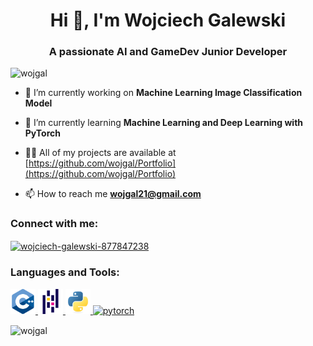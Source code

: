 <h1 align="center">Hi 👋, I'm Wojciech Galewski</h1>
<h3 align="center">A passionate AI and GameDev Junior Developer</h3>

<p align="left"> <img src="https://komarev.com/ghpvc/?username=wojgal&label=Profile%20views&color=0e75b6&style=flat" alt="wojgal" /> </p>

- 🔭 I’m currently working on **Machine Learning Image Classification Model**

- 🌱 I’m currently learning **Machine Learning and Deep Learning with PyTorch**

- 👨‍💻 All of my projects are available at [https://github.com/wojgal/Portfolio](https://github.com/wojgal/Portfolio)

- 📫 How to reach me **wojgal21@gmail.com**

<h3 align="left">Connect with me:</h3>
<p align="left">
<a href="https://linkedin.com/in/wojciech-galewski-877847238" target="blank"><img align="center" src="https://raw.githubusercontent.com/rahuldkjain/github-profile-readme-generator/master/src/images/icons/Social/linked-in-alt.svg" alt="wojciech-galewski-877847238" height="30" width="40" /></a>
</p>

<h3 align="left">Languages and Tools:</h3>
<p align="left"> <a href="https://www.w3schools.com/cpp/" target="_blank" rel="noreferrer"> <img src="https://raw.githubusercontent.com/devicons/devicon/master/icons/cplusplus/cplusplus-original.svg" alt="cplusplus" width="40" height="40"/> </a> <a href="https://pandas.pydata.org/" target="_blank" rel="noreferrer"> <img src="https://raw.githubusercontent.com/devicons/devicon/2ae2a900d2f041da66e950e4d48052658d850630/icons/pandas/pandas-original.svg" alt="pandas" width="40" height="40"/> </a> <a href="https://www.python.org" target="_blank" rel="noreferrer"> <img src="https://raw.githubusercontent.com/devicons/devicon/master/icons/python/python-original.svg" alt="python" width="40" height="40"/> </a> <a href="https://pytorch.org/" target="_blank" rel="noreferrer"> <img src="https://www.vectorlogo.zone/logos/pytorch/pytorch-icon.svg" alt="pytorch" width="40" height="40"/> </a> </p>

<p><img align="center" src="https://github-readme-stats.vercel.app/api/top-langs?username=wojgal&show_icons=true&locale=en&layout=compact" alt="wojgal" /></p>
